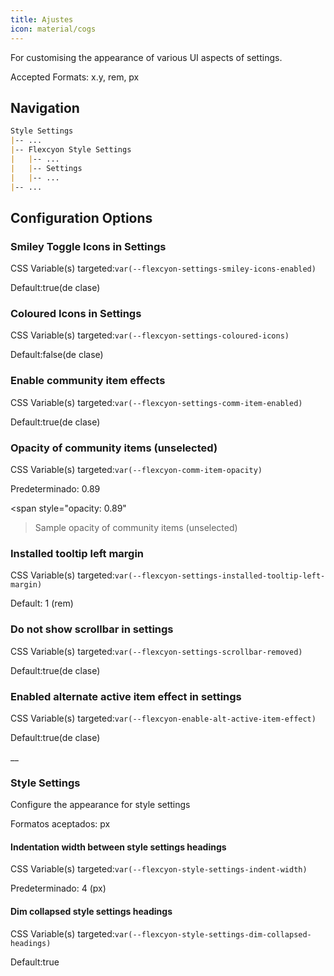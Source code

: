 ```yaml
---
title: Ajustes
icon: material/cogs
---
```


For customising the appearance of various UI aspects of settings.

Accepted Formats: x.y, rem, px

## Navigation

```md
Style Settings
|-- ...
|-- Flexcyon Style Settings
|   |-- ...
|   |-- Settings
|   |-- ...
|-- ...
```

## Configuration Options

### Smiley Toggle Icons in Settings

CSS Variable(s) targeted:`var(--flexcyon-settings-smiley-icons-enabled)`

Default:true(de clase)

### Coloured Icons in Settings

CSS Variable(s) targeted:`var(--flexcyon-settings-coloured-icons)`

Default:false(de clase)

### Enable community item effects

CSS Variable(s) targeted:`var(--flexcyon-settings-comm-item-enabled)`

Default:true(de clase)

### Opacity of community items (unselected)

CSS Variable(s) targeted:`var(--flexcyon-comm-item-opacity)`

Predeterminado: 0.89

<span style="opacity: 0.89"
>Sample opacity of community items (unselected)</span>

### Installed tooltip left margin

CSS Variable(s) targeted:`var(--flexcyon-settings-installed-tooltip-left-margin)`

Default: 1 (rem)

### Do not show scrollbar in settings

CSS Variable(s) targeted:`var(--flexcyon-settings-scrollbar-removed)`

Default:true(de clase)

### Enabled alternate active item effect in settings

CSS Variable(s) targeted:`var(--flexcyon-enable-alt-active-item-effect)`

Default:true(de clase)

__

### Style Settings

Configure the appearance for style settings

Formatos aceptados: px

#### Indentation width between style settings headings

CSS Variable(s) targeted:`var(--flexcyon-style-settings-indent-width)`

Predeterminado: 4 (px)

#### Dim collapsed style settings headings

CSS Variable(s) targeted:`var(--flexcyon-style-settings-dim-collapsed-headings)`

Default:true

